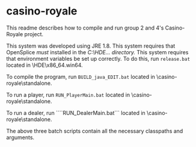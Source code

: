# casino-royale
This readme describes how to compile and run group 2 and 4's Casino-Royale project.

This system was developed using JRE 1.8.
This system requires that OpenSplice *must* installed in the *C:\HDE\... directory.*
This system requires that environment variables be set up correctly.
To do this, run ```release.bat``` located in \HDE\x86_64.win64\.

To compile the program, run ```BUILD_java_EDIT.bat``` located in \casino-royale\standalone.

To run a player, run ```RUN_PlayerMain.bat``` located in \casino-royale\standalone.

To run a dealer, run ````RUN_DealerMain.bat``` located in \casino-royale\standalone.

The above three batch scripts contain all the necessary classpaths and arguments.
